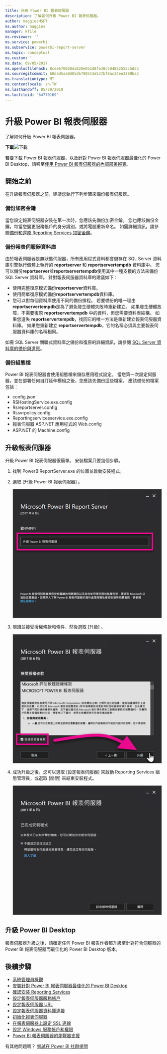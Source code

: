 ```yaml
---
title: 升級 Power BI 報表伺服器
description: 了解如何升級 Power BI 報表伺服器。
author: maggiesMSFT
ms.author: maggies
manager: kfile
ms.reviewer: ''
ms.service: powerbi
ms.subservice: powerbi-report-server
ms.topic: conceptual
ms.custom: ''
ms.date: 09/05/2017
ms.openlocfilehash: 8cee670028da828e052d8fe30c594882555c5d53
ms.sourcegitcommit: 60dad5aa0d85db790553e537bf8ac34ee3289ba3
ms.translationtype: MT
ms.contentlocale: zh-TW
ms.lasthandoff: 05/29/2019
ms.locfileid: "64770169"
---
```

# <a name="upgrade-power-bi-report-server"></a>升級 Power BI 報表伺服器

了解如何升級 Power BI 報表伺服器。

 **下載**![下載](media/upgrade/download.png "下載")

若要下載 Power BI 報表伺服器，以及針對 Power BI 報表伺服器最佳化的 Power BI Desktop，請移至[使用 Power BI 報表伺服器的內部部署報表](https://powerbi.microsoft.com/report-server/)。

## <a name="before-you-begin"></a>開始之前

在升級報表伺服器之前，建議您執行下列步驟來備份報表伺服器。

### <a name="backing-up-the-encryption-keys"></a>備份加密金鑰

當您設定報表伺服器安裝在第一次時，您應該先備份加密金鑰。 您也應該備份金鑰，每當您變更服務帳戶的身分識別，或將電腦重新命名。 如需詳細資訊，請參閱[備份和還原 Reporting Services 加密金鑰](https://docs.microsoft.com/sql/reporting-services/install-windows/ssrs-encryption-keys-back-up-and-restore-encryption-keys)。

### <a name="backing-up-the-report-server-databases"></a>備份報表伺服器資料庫

由於報表伺服器是無狀態伺服器，所有應用程式資料都會儲存在 SQL Server 資料庫引擎執行個體上執行的 **reportserver** 和 **reportservertempdb** 資料庫中。 您可以備份**reportserver**並**reportservertempdb**使用其中一種支援的方法來備份 SQL Server 資料庫。 針對報表伺服器資料庫的建議如下：

* 使用完整復原模式備份**reportserver**資料庫。
* 使用簡單復原模式備份**reportservertempdb**資料庫。
* 您可以對每個資料庫使用不同的備份排程。 若要備份的唯一理由**reportservertempdb**是為了避免發生硬體失敗時重新建立。 如果發生硬體故障，不需要復原 **reportservertempdb** 中的資料，但您需要資料表結構。 如果您遺失 **reportservertempdb**，找回它的唯一方法是重新建立報表伺服器資料庫。 如果您重新建立 **reportservertempdb**，它的名稱必須與主要報表伺服器資料庫的名稱相同。

如需 SQL Server 關聯式資料庫之備份和復原的詳細資訊，請參閱 [SQL Server 資料庫的備份與還原](https://docs.microsoft.com/sql/relational-databases/backup-restore/back-up-and-restore-of-sql-server-databases)。

### <a name="backing-up-the-configuration-files"></a>備份組態檔

Power BI 報表伺服器會使用組態檔來儲存應用程式設定。 當您第一次設定伺服器，並在部署任何自訂延伸模組之後，您應該先備份這些檔案。 應該備份的檔案包括：

* config.json
* RSHostingService.exe.config
* Rsreportserver.config
* Rssvrpolicy.config
* Reportingservicesservice.exe.config
* 報表伺服器 ASP.NET 應用程式的 Web.config
* ASP.NET 的 Machine.config

## <a name="upgrade-the-report-server"></a>升級報表伺服器

升級 Power BI 報表伺服器很簡單。 安裝檔案只要幾個步驟。

1. 找到 PowerBIReportServer.exe 的位置並啟動安裝程式。

2. 選取 [升級 Power BI 報表伺服器]  。

    ![升級 Power BI 報表伺服器](media/upgrade/reportserver-upgrade1.png "升級 Power BI 報表伺服器")

3. 閱讀並接受授權條款和條件，然後選取 [升級]  。

    ![授權協議](media/upgrade/reportserver-upgrade-eula.png "授權合約")

4. 成功升級之後，您可以選取 [設定報表伺服器]  來啟動 Reporting Services 組態管理員，或選取 [關閉]  來結束安裝程式。

    ![升級設定](media/upgrade/reportserver-upgrade-configure.png)

## <a name="upgrade-power-bi-desktop"></a>升級 Power BI Desktop

報表伺服器升級之後，請確定任何 Power BI 報告作者都升級至針對符合伺服器的 Power BI 報表伺服器而最佳化的 Power BI Desktop 版本。

## <a name="next-steps"></a>後續步驟

* [系統管理員概觀](admin-handbook-overview.md)  
* [安裝針對 Power BI 報表伺服器最佳化的 Power BI Desktop](install-powerbi-desktop.md)  
* [確認安裝 Reporting Services ](https://docs.microsoft.com/sql/reporting-services/install-windows/verify-a-reporting-services-installation)  
* [設定報表伺服器服務帳戶](https://docs.microsoft.com/sql/reporting-services/install-windows/configure-the-report-server-service-account-ssrs-configuration-manager)  
* [設定報表伺服器 URL](https://docs.microsoft.com/sql/reporting-services/install-windows/configure-report-server-urls-ssrs-configuration-manager)  
* [設定報表伺服器資料庫連接](https://docs.microsoft.com/sql/reporting-services/install-windows/configure-a-report-server-database-connection-ssrs-configuration-manager)  
* [初始化報表伺服器](https://docs.microsoft.com/sql/reporting-services/install-windows/ssrs-encryption-keys-initialize-a-report-server)  
* [在報表伺服器上設定 SSL 連線](https://docs.microsoft.com/sql/reporting-services/security/configure-ssl-connections-on-a-native-mode-report-server)  
* [設定 Windows 服務帳戶和權限](https://docs.microsoft.com/sql/database-engine/configure-windows/configure-windows-service-accounts-and-permissions)  
* [Power BI 報表伺服器的瀏覽器支援](browser-support.md)

有其他問題嗎？ [嘗試在 Power BI 社群提問](https://community.powerbi.com/)